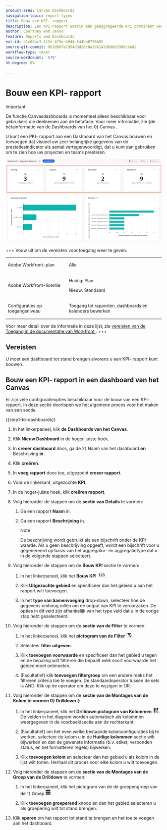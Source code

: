 ```yaml
---
product-area: Canvas Dashboards
navigation-topic: report-types
title: Bouw een KPI- rapport
description: Een KPI-rapport waarin één geaggregeerde KPI prominent wordt weergegeven, kan worden toegevoegd aan een Canvasdashboard.
author: Courtney and Jenny
feature: Reports and Dashboards
exl-id: e1c68ac3-112e-4f9e-b644-f44bb0778b92
source-git-commit: 981d86fa7d54d9d26c0a2b6142db98d5989cbed2
workflow-type: tm+mt
source-wordcount: '579'
ht-degree: 0%

---
```


# Bouw een KPI- rapport

>[!IMPORTANT]
>
>De functie Canvasdashboards is momenteel alleen beschikbaar voor gebruikers die deelnemen aan de bètafase. Voor meer informatie, zie {de bètainformatie van de Dashboards van het 0} Canvas [.](/help/quicksilver/product-announcements/betas/canvas-dashboards-beta/canvas-dashboards-beta-information.md)

U kunt een PKI- rapport aan een Dashboard van het Canvas bouwen en toevoegen dat visueel uw zeer belangrijke gegevens van de prestatiesindicator als aantal vertegenwoordigt, dat u kunt dan gebruiken om te zien hoe uw projecten en teams presteren.

![ KPI- rapportvoorbeeld ](assets/kpi-example-main.png)

+++ Vouw uit om de vereisten voor toegang weer te geven.

<table style="table-layout:auto"> 
<col> 
</col> 
<col> 
</col> 
<tbody> 
<tr> 
   <td role="rowheader"><p>Adobe Workfront-plan</p></td> 
   <td> 
<p>Alle </p> 
   </td> 
<tr> 
 <tr> 
   <td role="rowheader"><p>Adobe Workfront-licentie</p></td> 
   <td> 
<p>Huidig: Plan </p> 
<p>Nieuw: Standaard</p> 
   </td> 
   </tr> 
  </tr> 
  <tr> 
   <td role="rowheader"><p>Configuraties op toegangsniveau</p></td> 
   <td><p>Toegang tot rapporten, dashboards en kalenders bewerken</p>
  </td> 
  </tr>  
</tbody> 
</table>

Voor meer detail over de informatie in deze lijst, zie [ vereisten van de Toegang in de documentatie van Workfront ](/help/quicksilver/administration-and-setup/add-users/access-levels-and-object-permissions/access-level-requirements-in-documentation.md).
+++

## Vereisten

U moet een dashboard tot stand brengen alvorens u een KPI- rapport kunt bouwen.

## Bouw een KPI- rapport in een dashboard van het Canvas

Er zijn vele configuratieopties beschikbaar voor de bouw van een KPI- rapport. In deze sectie doorlopen we het algemene proces voor het maken van een sectie.

{{step1-to-dashboards}}

1. In het linkerpaneel, klik **de Dashboards van het Canvas**.

1. Klik **Nieuw Dashboard** in de hoger-juiste hoek.

1. In **creeer dashboard** doos, ga de 2&rbrace; Naam van het dashboard **en** Beschrijving **in.**

1. Klik **creëren**.

1. In **voeg rapport** doos toe, uitgezocht **creeer rapport**.

1. Voor de linkerkant, uitgezochte **KPI**.

1. In de hoger-juiste hoek, klik **creëren rapport**.

1. Volg hieronder de stappen om de **sectie van Details** te vormen:

   1. Ga een rapport **Naam** in.
   1. Ga een rapport **Beschrijving** in.

      >[!NOTE]
      >
      >De beschrijving wordt gebruikt als een bijschrift onder de KPI-waarde. Als u geen beschrijving opgeeft, wordt een bijschrift voor u gegenereerd op basis van het aggregator- en aggregatietype dat u in de volgende stappen selecteert.

1. Volg hieronder de stappen om de **Bouw KPI** sectie te vormen:

   1. In het linkerpaneel, klik het **Bouw KPI** ![ pictogram van KPI bouwen ](assets/build-kpi-icon.png).

   1. Klik **Uitgezochte gebied** en specificeer dan het gebied u aan het rapport wilt toevoegen.

   1. In het **type van Samenvoeging** drop-down, selecteer hoe de gegevens omhoog rollen om de output van KPI te veroorzaken. De opties in dit veld zijn afhankelijk van het type veld dat u in de vorige stap hebt geselecteerd.

1. Volg hieronder de stappen om de **sectie van de Filter** te vormen:

   1. In het linkerpaneel, klik het **pictogram van de Filter** ![ van de Filter ](assets/filter-icon.png).

   1. Selecteer **filter uitgeven**.

   1. Klik **toevoegen voorwaarde** en specificeer dan het gebied u tegen en de bepaling wilt filtreren die bepaalt welk soort voorwaarde het gebied moet ontmoeten.

   1. (Facultatief) klik **toevoegen filtergroep** om een andere reeks het filtreren criteria toe te voegen. De standaardoperator tussen de sets is AND. Klik op de operator om deze te wijzigen in OR.

1. Volg hieronder de stappen om de **sectie van de Montages van de Kolom te vormen 0&rbrace; Drilldown &lbrace;:**

   1. In het linkerpaneel, klik het **Drilldown pictogram van Kolommen** ![ Drilldown kolommen ](assets/drilldown-column.png). De velden in het diagram worden automatisch als kolommen weergegeven in de voorbeeldsectie aan de rechterkant.

   1. (Facultatief) om het even welke bestaande kolomconfiguraties bij te werken, selecteer de kolom u in de **Huidige kolommen** sectie wilt bijwerken en dan de gewenste informatie (b.v. etiket, verbonden status, en het formatteren regels) bijwerken.

   1. Klik **toevoegen kolom** en selecteer dan het gebied u als kolom in de lijst wilt tonen. Herhaal dit proces voor elke kolom u wilt toevoegen.

1. Volg hieronder de stappen om de **sectie van de Montages van de Groep van de Drilldown** te vormen:

   1. In het linkerpaneel, klik het **&#x200B;**&#x200B;pictogram van de de groepengroep van de 1&rbrace; Groep ![.](assets/drilldown-group-icon.png)

   1. Klik **toevoegen groeperend** knoop en dan het gebied selecteren u als groepering wilt tot stand brengen.

1. Klik **sparen** om het rapport tot stand te brengen en het toe te voegen aan het dashboard.



